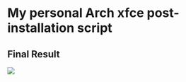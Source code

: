 # My personal Arch xfce post-installation script

## Final Result

<img src="https://i.imgur.com/9K3aPsH.png">
